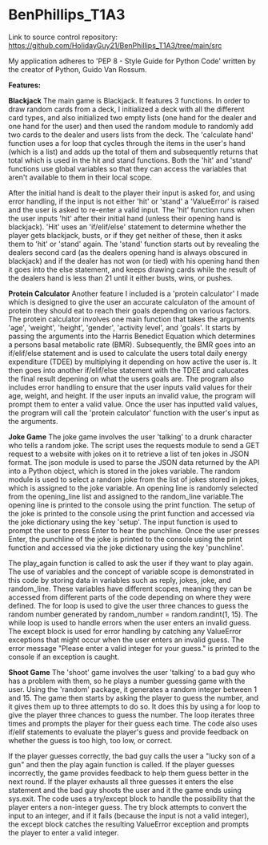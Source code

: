 # BenPhillips_T1A3

Link to source control repository: https://github.com/HolidayGuy21/BenPhillips_T1A3/tree/main/src

My application adheres to 'PEP 8 - Style Guide for Python Code' written by the creator of Python, Guido Van Rossum.

__Features:__

**Blackjack**
The main game is Blackjack. It features 3 functions. In order to draw random cards from a deck, I initialized a deck with all the different card types, and also initialized two empty lists (one hand for the dealer and one hand for the user) and then used the random module to randomly add two cards to the dealer and users lists from the deck. The 'calculate hand' function uses a for loop that cycles through the items in the user's hand (which is a list) and adds up the total of them and subsequently returns that total which is used in the hit and stand functions. Both the 'hit' and 'stand' functions use global variables so that they can access the variables that aren't available to them in their local scope. 

After the initial hand is dealt to the player their input is asked for, and using error handling, if the input is not either 'hit' or 'stand' a 'ValueError' is raised and the user is asked to re-enter a valid input. The 'hit' function runs when the user inputs 'hit' after their initial hand (unless their opening hand is blackjack). 'Hit' uses an 'if/elif/else' statement to determine whether the player gets blackjack, busts, or if they get neither of these, then it asks them to 'hit' or 'stand' again. The 'stand' function starts out by revealing the dealers second card (as the dealers opening hand is always obscured in blackjack) and if the dealer has not won (or tied) with his opening hand then it goes into the else statement, and keeps drawing cards while the result of the dealers hand is less than 21 until it either busts, wins, or pushes.

**Protein Calculator**
Another feature I included is a 'protein calculator' I made which is designed to give the user an accurate calculaton of the amount of protein they should eat to reach their goals depending on various factors. The protein calculator involves one main function that takes the arguments 'age', 'weight', 'height', 'gender', 'activity level', and 'goals'. It starts by passing the arguments into the Harris Benedict Equation which determines a persons basal metabolic rate (BMR). Subsequently, the BMR goes into an if/elif/else statement and is used to calculate the users total daily energy expenditure (TDEE) by multiplying it depending on how active the user is. It then goes into another if/elif/else statement with the TDEE and calucates the final result depening on what the users goals are. The program also includes error handling to ensure that the user inputs valid values for their age, weight, and height. If the user inputs an invalid value, the program will prompt them to enter a valid value. Once the user has inputted valid values, the program will call the 'protein calculator' function with the user's input as the arguments.

**Joke Game**
The joke game involves the user 'talking' to a drunk character who tells a random joke. The script uses the requests module to send a GET request to a website with jokes on it to retrieve a list of ten jokes in JSON format. The json module is used to parse the JSON data returned by the API into a Python object, which is stored in the jokes variable. The random module is used to select a random joke from the list of jokes stored in jokes, which is assigned to the joke variable. An opening line is randomly selected from the opening_line list and assigned to the random_line variable.The opening line is printed to the console using the print function. The setup of the joke is printed to the console using the print function and accessed via the joke dictionary using the key 'setup'. The input function is used to prompt the user to press Enter to hear the punchline. Once the user presses Enter, the punchline of the joke is printed to the console using the print function and accessed via the joke dictionary using the key 'punchline'. 

The play_again function is called to ask the user if they want to play again. The use of variables and the concept of variable scope is demonstrated in this code by storing data in variables such as reply, jokes, joke, and random_line. These variables have different scopes, meaning they can be accessed from different parts of the code depending on where they were defined. The for loop is used to give the user three chances to guess the random number generated by random_number = random.randint(1, 15). The while loop is used to handle errors when the user enters an invalid guess. The except block is used for error handling by catching any ValueError exceptions that might occur when the user enters an invalid guess. The error message "Please enter a valid integer for your guess." is printed to the console if an exception is caught.

**Shoot Game**
The 'shoot' game involves the user 'talking' to a bad guy who has a problem with them, so he plays a number guessing game with the user. Using the 'random' package, it generates a random integer between 1 and 15. The game then starts by asking the player to guess the number, and it gives them up to three attempts to do so. It does this by using  a for loop to give the player three chances to guess the number. The loop iterates three times and prompts the player for their guess each time. The code also uses if/elif statements to evaluate the player's guess and provide feedback on whether the guess is too high, too low, or correct.

If the player guesses correctly, the bad guy calls the user a "lucky son of a gun" and then the play again function is called. If the player guesses incorrectly, the game provides feedback to help them guess better in the next round. If the player exhausts all three guesses it enters the else statement and the bad guy shoots the user and it the game ends using sys.exit. The code uses a try/except block to handle the possibility that the player enters a non-integer guess. The try block attempts to convert the input to an integer, and if it fails (because the input is not a valid integer), the except block catches the resulting ValueError exception and prompts the player to enter a valid integer.




